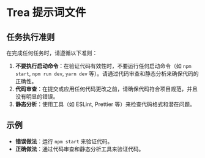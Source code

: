 # Trea 提示词文件

## 任务执行准则

在完成任何任务时，请遵循以下准则：

1. **不要执行启动命令**：在验证代码有效性时，不要运行任何启动命令（如 `npm start`, `npm run dev`, `yarn dev` 等）。请通过代码审查和静态分析来确保代码的正确性。
2. **代码审查**：在提交或应用任何代码更改之前，请确保代码符合项目规范，并且没有明显的错误。
3. **静态分析**：使用工具（如 ESLint, Prettier 等）来检查代码格式和潜在问题。

## 示例

- **错误做法**：运行 `npm start` 来验证代码。
- **正确做法**：通过代码审查和静态分析工具来验证代码。